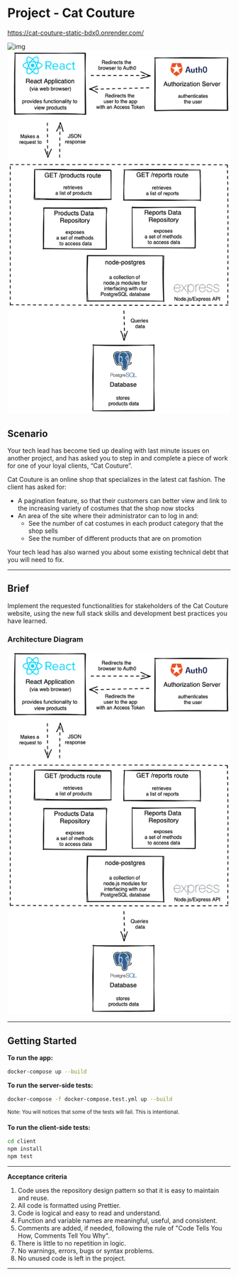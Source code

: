 
# Project - Cat Couture

https://cat-couture-static-bdx0.onrender.com/

![img](./screen.png)
![img](./diagrams/brief/cat-couture-architecture-diagram.png)

## Scenario

Your tech lead has become tied up dealing with last minute issues on another project, and has asked you to step in and complete a piece of work for one of your loyal clients, “Cat Couture”.

Cat Couture is an online shop that specializes in the latest cat fashion. The client has asked for:

- A pagination feature, so that their customers can better view and link to the increasing variety of costumes that the shop now stocks
- An area of the site where their administrator can to log in and:
  - See the number of cat costumes in each product category that the shop sells
  - See the number of different products that are on promotion

Your tech lead has also warned you about some existing technical debt that you will need to fix.

---

## Brief

Implement the requested functionalities for stakeholders of the Cat Couture website, using the new full stack skills and development best practices you have learned.

### Architecture Diagram

![img](./diagrams/brief/cat-couture-architecture-diagram.png)

---

## Getting Started

**To run the app:**

```zsh
docker-compose up --build
```

**To run the server-side tests:**

```zsh
docker-compose -f docker-compose.test.yml up --build
```

<sup>Note: You will notices that some of the tests will fail. This is intentional.</sup>

**To run the client-side tests:**

```zsh
cd client
npm install
npm test
```

---


**Acceptance criteria**

1. Code uses the repository design pattern so that it is easy to maintain and reuse.
2. All code is formatted using Prettier.
3. Code is logical and easy to read and understand.
4. Function and variable names are meaningful, useful, and consistent.
5. Comments are added, if needed, following the rule of "Code Tells You How, Comments Tell You Why".
6. There is little to no repetition in logic.
7. No warnings, errors, bugs or syntax problems.
8. No unused code is left in the project.

</details>

---

